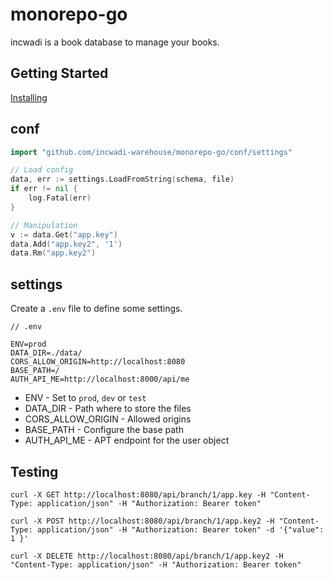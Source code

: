 # monorepo-go

incwadi is a book database to manage your books.

## Getting Started

[Installing](https://github.com/incwadi-warehouse/docu)

## conf

```go
import "github.com/incwadi-warehouse/monorepo-go/conf/settings"

// Load config
data, err := settings.LoadFromString(schema, file)
if err != nil {
    log.Fatal(err)
}

// Manipulation
v := data.Get("app.key")
data.Add("app.key2", '1')
data.Rm("app.key2")
```

## settings

Create a `.env` file to define some settings.

```env
// .env

ENV=prod
DATA_DIR=./data/
CORS_ALLOW_ORIGIN=http://localhost:8080
BASE_PATH=/
AUTH_API_ME=http://localhost:8000/api/me
```

- ENV - Set to `prod`, `dev` or `test`
- DATA_DIR - Path where to store the files
- CORS_ALLOW_ORIGIN - Allowed origins
- BASE_PATH - Configure the base path
- AUTH_API_ME - APT endpoint for the user object

## Testing

```shell
curl -X GET http://localhost:8080/api/branch/1/app.key -H "Content-Type: application/json" -H "Authorization: Bearer token"
```

```shell
curl -X POST http://localhost:8080/api/branch/1/app.key2 -H "Content-Type: application/json" -H "Authorization: Bearer token" -d '{"value": 1 }'
```

```shell
curl -X DELETE http://localhost:8080/api/branch/1/app.key2 -H "Content-Type: application/json" -H "Authorization: Bearer token"
```
